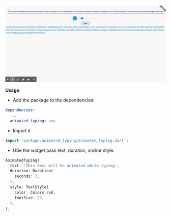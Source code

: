 
[![gif](demo.gif)](https://pub.dev/packages/animated_typing)

**Usage**:

- Add the package to the dependencies:
```yaml
dependencies:
  ...
  animated_typing: any
```
- Import it
```dart
import 'package:animated_typing/animated_typing.dart';
```

- USe the widget pass text, duration, and/or style:

```dart
AnimatedTyping(
  text: 'This text will be animated while typing',
  duration: Duration(
    seconds: 3,
  ),
  style: TextStyle(
    color: Colors.red,
    fontSize: 22,
  ),
),
```
